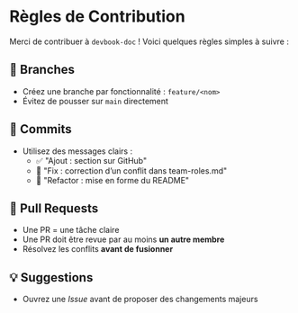 # Règles de Contribution

Merci de contribuer à `devbook-doc` ! Voici quelques règles simples à suivre :

## 🔀 Branches
- Créez une branche par fonctionnalité : `feature/<nom>`
- Évitez de pousser sur `main` directement

## 📄 Commits
- Utilisez des messages clairs :
  - ✅ "Ajout : section sur GitHub"
  - 🐛 "Fix : correction d’un conflit dans team-roles.md"
  - 🔄 "Refactor : mise en forme du README"

## 🤝 Pull Requests
- Une PR = une tâche claire
- Une PR doit être revue par au moins **un autre membre**
- Résolvez les conflits **avant de fusionner**

## 💡 Suggestions
- Ouvrez une *Issue* avant de proposer des changements majeurs
